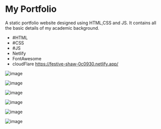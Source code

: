 # My Portfolio
A static portfolio website designed using HTML,CSS and JS. It contains all the basic details of my academic background.
- #HTML
- #CSS
- #JS
- Netlify
- FontAwesome
- cloudFlare
https://festive-shaw-0c0930.netlify.app/

![image](https://user-images.githubusercontent.com/83343880/132522084-4ee263d0-a45a-42ac-b313-86ca9fc63552.png)

![image](https://user-images.githubusercontent.com/83343880/132519848-fe793d44-eac2-4b59-bfe7-0f475672aa48.png)

![image](https://user-images.githubusercontent.com/83343880/132519950-e5b36215-39f1-443d-9725-5c5a51399129.png)

![image](https://user-images.githubusercontent.com/83343880/132520028-1921b49a-9a3e-4526-97d5-9b41886bb20a.png)

![image](https://user-images.githubusercontent.com/83343880/132520132-437dfea0-67c8-472c-bdd5-5d50f0b69066.png)

![image](https://user-images.githubusercontent.com/83343880/132520354-2ce389e3-7288-4d29-b523-3af7c18ab6f9.png)


